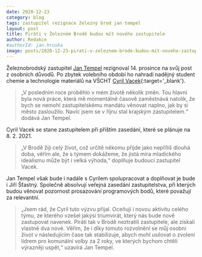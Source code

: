 ```yaml
---
date: 2020-12-23
category: blog
tags: zastupitel rezignace železný brod jan tempel
layout: post
title: Piráti v Železném Brodě budou mít nového zastupitele 
author: Redakce
#authorId: jan.hruska
image: posts/2020-12-23-pirati-v-zeleznem-brode-budou-mit-noveho-zastupitele.jpg
---
```

Železnobrodský zastupitel [Jan Tempel](/lide/jan-tempel) rezignoval 14. prosince na svůj post z osobních důvodů. Po zbytek volebního období ho nahradí nadějný student chemie a technologie materiálů na VŠCHT [Cyril Vacek](https://zeleznybrod.pirati.cz/lide/cyril-vacek/){:target='_blank'}.

>„V posledním roce proběhlo v mém životě několik změn. Tou hlavní byla nová práce, která mě momentálně časově zaměstnává natolik, že bych se nemohl zastupitelskému mandátu věnovat naplno, jak by si město zasloužilo. Navíc jsem se v říjnu stal krajským zastupitelem.“ dodává Jan Tempel.

Cyril Vacek se stane zastupitelem při příštím zasedání, které se plánuje na 8. 2. 2021.

>„V Brodě žiji celý život, což určitě někomu přijde jako nepříliš dlouhá doba, věřím ale, že s týmem dokážeme, že jistá míra mladického idealismu může být i velká výhoda,“ doplňuje budoucí zastupitel Vacek.

Jan Tempel však bude i nadále s Cyrilem spolupracovat a doplňovat je bude i Jiří Šťastný. Společně absolvují veřejná zasedání zastupitelstva, při kterých budou věnovat pozornost prosazování programových bodů, které považují za relevantní. 

> „Jsem rád, že Cyril tuto výzvu přijal. Oceňuji i novou aktivitu celého týmu, ze kterého vzešel jakýsi triumvirát, který nás bude nově zastupovat navenek. Piráti tak v Brodě neztratili zastupitele, ale získali vlastně dva nové. Věřím, že i díky tomuto rozvolnění se můj osobní život v následujícím čase tak stabilizuje, abych mohl usilovat o zvolení lídrem pro komunální volby za 2 roky, ve kterých bychom chtěli výrazněji uspět,“ uzavírá Jan Tempel.